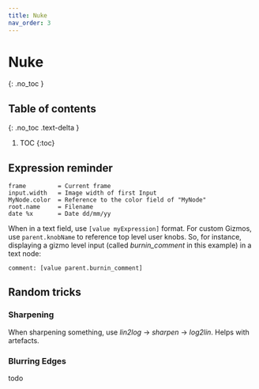 ```yaml
---
title: Nuke
nav_order: 3
---
```


# Nuke
{: .no_toc }

## Table of contents
{: .no_toc .text-delta }

1. TOC
{:toc}

## Expression reminder
```
frame         = Current frame
input.width   = Image width of first Input
MyNode.color  = Reference to the color field of "MyNode"
root.name     = Filename
date %x       = Date dd/mm/yy
```
When in a text field, use ```[value myExpression]``` format.
For custom Gizmos, use ```parent.knobName``` to reference top level user knobs.
So, for instance, displaying a gizmo level input (called *burnin_comment* in this example) in a text node:
```
comment: [value parent.burnin_comment]
```

## Random tricks
### Sharpening
When sharpening something, use *lin2log* -> *sharpen* -> *log2lin*. Helps with artefacts.

### Blurring Edges
todo
